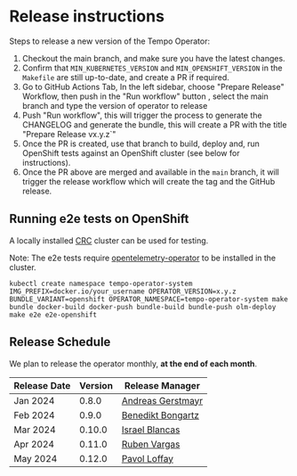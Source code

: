 # Release instructions

Steps to release a new version of the Tempo Operator:

1. Checkout the main branch, and make sure you have the latest changes.
1. Confirm that `MIN_KUBERNETES_VERSION` and `MIN_OPENSHIFT_VERSION` in the `Makefile` are still up-to-date, and create a PR if required.
1. Go to GitHub Actions Tab, In the left sidebar, choose "Prepare Release" Workflow, then push in the "Run workflow" button , select the main branch and type the version of operator to release
1. Push "Run workflow", this will trigger the process to generate the CHANGELOG and generate the bundle, this will create a PR with the title "Prepare Release vx.y.z`"
1. Once the PR is created, use that branch to build, deploy and, run OpenShift tests against an OpenShift cluster (see below for instructions).
1. Once the PR above are merged and available in the `main` branch, it will trigger the release workflow which will create the tag and the GitHub release.

## Running e2e tests on OpenShift
A locally installed [CRC](https://github.com/crc-org/crc) cluster can be used for testing.

Note: The e2e tests require [opentelemetry-operator](https://github.com/open-telemetry/opentelemetry-operator) to be installed in the cluster.

```
kubectl create namespace tempo-operator-system
IMG_PREFIX=docker.io/your_username OPERATOR_VERSION=x.y.z BUNDLE_VARIANT=openshift OPERATOR_NAMESPACE=tempo-operator-system make bundle docker-build docker-push bundle-build bundle-push olm-deploy
make e2e e2e-openshift
```

## Release Schedule
We plan to release the operator monthly, **at the end of each month**.

| Release Date | Version | Release Manager                                          |
| ------------ | ------- | -------------------------------------------------------- |
| Jan 2024     | 0.8.0   | [Andreas Gerstmayr](https://github.com/andreasgerstmayr) |
| Feb 2024     | 0.9.0   | [Benedikt Bongartz](https://github.com/frzifus)          |
| Mar 2024     | 0.10.0  | [Israel Blancas](https://github.com/iblancasa)           |
| Apr 2024     | 0.11.0  | [Ruben Vargas](https://github.com/rubenvp8510)           |
| May 2024     | 0.12.0  | [Pavol Loffay](https://github.com/pavolloffay)           |
